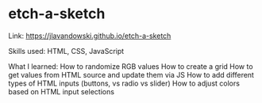 # etch-a-sketch

Link: https://jlavandowski.github.io/etch-a-sketch

Skills used: HTML, CSS, JavaScript

What I learned:
How to randomize RGB values
How to create a grid
How to get values from HTML source and update them via JS
How to add different types of HTML inputs (buttons, vs radio vs slider)
How to adjust colors based on HTML input selections
